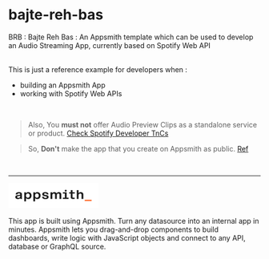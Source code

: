 # bajte-reh-bas
BRB : Bajte Reh Bas : An Appsmith template which can be used to develop an Audio Streaming App, currently based on Spotify Web API 

<br>
This is just a reference example for developers when :

- building an Appsmith App
- working with Spotify Web APIs
  

<br>

> Also, You **must not** offer Audio Preview Clips as a standalone service or product. 
[Check Spotify Developer TnCs](https://developer.spotify.com/policy/#v-widgets-and-audio-preview-clips)

> So, **Don't** make the app that you create on Appsmith as public. [Ref](https://docs.appsmith.com/advanced-concepts/access-control#public-apps)
<br>



---

<img src="https://raw.githubusercontent.com/appsmithorg/appsmith/release/static/appsmith_logo_primary.png"  width="180" height="50">

This app is built using Appsmith. Turn any datasource into an internal app in minutes. Appsmith lets you drag-and-drop components to build dashboards, write logic with JavaScript objects and connect to any API, database or GraphQL source.

